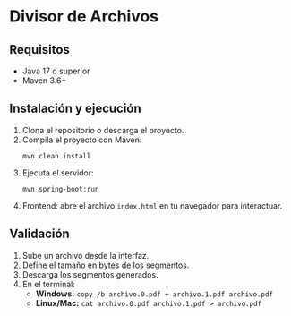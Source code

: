
# Divisor de Archivos

## Requisitos
- Java 17 o superior
- Maven 3.6+

## Instalación y ejecución

1. Clona el repositorio o descarga el proyecto.
2. Compila el proyecto con Maven:
   ```
   mvn clean install
   ```
3. Ejecuta el servidor:
   ```
   mvn spring-boot:run
   ```
4. Frontend: abre el archivo `index.html` en tu navegador para interactuar.

## Validación
1. Sube un archivo desde la interfaz.
2. Define el tamaño en bytes de los segmentos.
3. Descarga los segmentos generados.
4. En el terminal:
   - **Windows:** `copy /b archivo.0.pdf + archivo.1.pdf archivo.pdf`
   - **Linux/Mac:** `cat archivo.0.pdf archivo.1.pdf > archivo.pdf`
